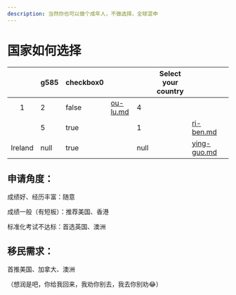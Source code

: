 ```yaml
---
description: 当然你也可以做个成年人，不做选择，全球混申
---
```


# 国家如何选择



<table data-view="cards"><thead><tr><th align="center"></th><th data-type="number">g585</th><th data-type="checkbox">checkbox0</th><th data-type="content-ref"></th><th data-type="rating" data-max="5"></th><th data-type="select" data-multiple>Select your country</th><th data-hidden data-card-target data-type="content-ref"></th><th data-hidden data-card-cover data-type="files"></th></tr></thead><tbody><tr><td align="center">1</td><td>2</td><td>false</td><td><a href="ou-lu.md">ou-lu.md</a></td><td>4</td><td></td><td></td><td></td></tr><tr><td align="center"></td><td>5</td><td>true</td><td></td><td>1</td><td></td><td><a href="ri-ben.md">ri-ben.md</a></td><td></td></tr><tr><td align="center">Ireland</td><td>null</td><td>true</td><td></td><td>null</td><td></td><td><a href="ying-guo.md">ying-guo.md</a></td><td></td></tr></tbody></table>

## 申请角度：

成绩好、经历丰富：随意

成绩一般（有短板）：推荐美国、香港

标准化考试不达标：首选英国、澳洲

## 移民需求：

首推美国、加拿大、澳洲

（想润是吧，你给我回来，我劝你别去，我去你别劝:joy:）
